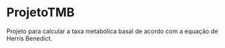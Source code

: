 # ProjetoTMB
 Projeto para calcular a taxa metabólica basal de acordo com a equação de Herris Benedict.
